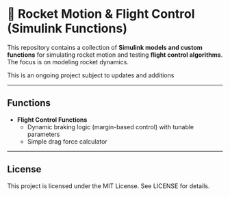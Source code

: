 # 🚀 Rocket Motion & Flight Control (Simulink Functions)

This repository contains a collection of **Simulink models and custom functions** for simulating rocket motion and testing **flight control algorithms**.  
The focus is on modeling rocket dynamics.

This is an ongoing project subject to updates and additions

---

## Functions
- **Flight Control Functions**
  - Dynamic braking logic (margin-based control) with tunable parameters
  - Simple drag force calculator

---

## License 
This project is licensed under the MIT License. See LICENSE for details. 
